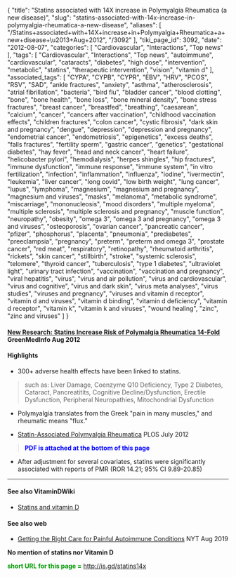 {
    "title": "Statins associated with 14X increase in Polymyalgia Rheumatica (a new disease)",
    "slug": "statins-associated-with-14x-increase-in-polymyalgia-rheumatica-a-new-disease",
    "aliases": [
        "/Statins+associated+with+14X+increase+in+Polymyalgia+Rheumatica+a+new+disease+\u2013+Aug+2012",
        "/3092"
    ],
    "tiki_page_id": 3092,
    "date": "2012-08-07",
    "categories": [
        "Cardiovascular",
        "Interactions",
        "Top news"
    ],
    "tags": [
        "Cardiovascular",
        "Interactions",
        "Top news",
        "autoimmune",
        "cardiovascular",
        "cataracts",
        "diabetes",
        "high dose",
        "intervention",
        "metabolic",
        "statins",
        "therapeutic intervention",
        "vision",
        "vitamin d"
    ],
    "associated_tags": [
        "CYPA",
        "CYPB",
        "CYPR",
        "EBV",
        "HRV",
        "PCOS",
        "RSV",
        "SAD",
        "ankle fractures",
        "anxiety",
        "asthma",
        "atherosclerosis",
        "atrial fibrillation",
        "bacteria",
        "bird flu",
        "bladder cancer",
        "blood clotting",
        "bone",
        "bone health",
        "bone loss",
        "bone mineral density",
        "bone stress fractures",
        "breast cancer",
        "breastfed",
        "breathing",
        "caesarean",
        "calcium",
        "cancer",
        "cancers after vaccination",
        "childhood vaccination effects",
        "children fractures",
        "colon cancer",
        "cystic fibrosis",
        "dark skin and pregnancy",
        "dengue",
        "depression",
        "depression and pregnancy",
        "endometrial cancer",
        "endometriosis",
        "epigenetics",
        "excess deaths",
        "falls fractures",
        "fertility sperm",
        "gastric cancer",
        "genetics",
        "gestational diabetes",
        "hay fever",
        "head and neck cancer",
        "heart failure",
        "helicobacter pylori",
        "hemodialysis",
        "herpes shingles",
        "hip fractures",
        "immune dysfunction",
        "immune response",
        "immune system",
        "in vitro fertilization",
        "infection",
        "inflammation",
        "influenza",
        "iodine",
        "ivermectin",
        "leukemia",
        "liver cancer",
        "long covid",
        "low birth weight",
        "lung cancer",
        "lupus",
        "lymphoma",
        "magnesium",
        "magnesium and pregnancy",
        "magnesium and viruses",
        "masks",
        "melanoma",
        "metabolic syndrome",
        "miscarriage",
        "mononucleosis",
        "mood disorders",
        "multiple myeloma",
        "multiple sclerosis",
        "multiple sclerosis and pregnancy",
        "muscle function",
        "neuropathy",
        "obesity",
        "omega 3",
        "omega 3 and pregnancy",
        "omega 3 and viruses",
        "osteoporosis",
        "ovarian cancer",
        "pancreatic cancer",
        "pfizer",
        "phosphorus",
        "placenta",
        "pneumonia",
        "prediabetes",
        "preeclampsia",
        "pregnancy",
        "preterm",
        "preterm and omega 3",
        "prostate cancer",
        "red meat",
        "respiratory",
        "retinopathy",
        "rheumatoid arthritis",
        "rickets",
        "skin cancer",
        "stillbirth",
        "stroke",
        "systemic sclerosis",
        "telomere",
        "thyroid cancer",
        "tuberculosis",
        "type 1 diabetes",
        "ultraviolet light",
        "urinary tract infection",
        "vaccination",
        "vaccination and pregnancy",
        "viral hepatitis",
        "virus",
        "virus and air pollution",
        "virus and cardiovascular",
        "virus and cognitive",
        "virus and dark skin",
        "virus meta analyses",
        "virus studies",
        "viruses and pregnancy",
        "viruses and vitamin d receptor",
        "vitamin d and viruses",
        "vitamin d binding",
        "vitamin d deficiency",
        "vitamin d receptor",
        "vitamin k",
        "vitamin k and viruses",
        "wound healing",
        "zinc",
        "zinc and viruses"
    ]
}


#### [New Research: Statins Increase Risk of Polymalgia Rheumatica 14-Fold](http://www.greenmedinfo.com/blog/new-greek-name-statin-toxicity-polymyalgia-rheumatica%20) GreenMedInfo Aug 2012

#### Highlights

* 300+ adverse health effects have been linked to statins.

> such as: Liver Damage, Coenzyme Q10 Deficiency, Type 2 Diabetes, Cataract, Pancreatitits, Cognitive Decline/Dysfunction, Erectile Dysfunction, Peripheral Neuropathies, Mitochondrial Dysfunction

* Polymyalgia translates from the Greek  "pain in many muscles," and rheumatic means "flux."  

* [Statin-Associated Polymyalgia Rheumatica](http://www.ncbi.nlm.nih.gov/pubmed/22844450) PLOS July 2012

>  **<span style="color:#00F;">PDF is attached at the bottom of this page</span>** 

* After adjustment for several covariates, statins were significantly associated with reports of PMR (ROR 14.21; 95% CI 9.89-20.85)

---

#### See also VitaminDWiki

* [Statins and vitamin D](/tags/statins-and-vitamin-d.html)

#### See also web

* [Getting the Right Care for Painful Autoimmune Conditions](https://www.nytimes.com/2019/08/19/well/live/arteritis-autoimmune-conditions.html) NYT Aug 2019

 **No mention of statins nor Vitamin D** 

 **<span style="color:#090;">short URL for this page =</span>**  http://is.gd/statins14x